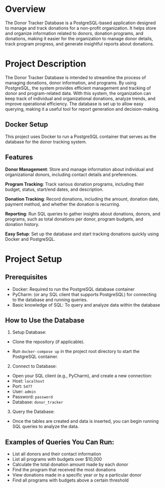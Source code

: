# Overview
The Donor Tracker Database is a PostgreSQL-based application designed to manage and track donations for a non-profit organization. It helps store and organize information related to donors, donation programs, and donations, making it easier for the organization to manage donor details, track program progress, and generate insightful reports about donations.

# Project Description
The Donor Tracker Database is intended to streamline the process of managing donations, donor information, and programs. By using PostgreSQL, the system provides efficient management and tracking of donor and program-related data. With this system, the organization can keep track of individual and organizational donations, analyze trends, and improve operational efficiency. The database is set up to allow easy querying, making it a useful tool for report generation and decision-making.

## Docker Setup 
This project uses Docker to run a PostgreSQL container that serves as the database for the donor tracking system. 


## Features
**Donor Management**: Store and manage information about individual and organizational donors, including contact details and preferences.

**Program Tracking**: Track various donation programs, including their budget, status, start/end dates, and description.

**Donation Tracking**: Record donations, including the amount, donation date, payment method, and whether the donation is recurring.

**Reporting**: Run SQL queries to gather insights about donations, donors, and programs, such as total donations per donor, program budgets, and donation history.

**Easy Setup**: Set up the database and start tracking donations quickly using Docker and PostgreSQL.


# Project Setup
## Prerequisites
- Docker: Required to run the PostgreSQL database container
- PyCharm:  (or any SQL client that supports PostgreSQL) for connecting to the database and running queries.
- Basic knowledge of SQL: To query and analyze data within the database

## How to Use the Database
1. Setup Database:

- Clone the repository (if applicable).

- Run `docker-compose up` in the project root directory to start the PostgreSQL container.

2. Connect to Database:

- Open your SQL client (e.g., PyCharm), and create a new connection: 
- Host: `localhost`
- Port: `5477`
- User: `admin`
- Password: `password`
- Database: `donor_tracker`

3. Query the Database:
- Once the tables are created and data is inserted, you can begin running SQL queries to analyze the data.
## Examples of Queries You Can Run:  
* List all donors and their contact information 
* List all programs with budgets over $10,000
* Calculate the total donation amount made by each donor
* Find the program that received the most donations
* View donations made in a specific year or by a particular donor
*  Find all programs with budgets above a certain threshold
